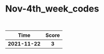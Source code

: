 # Nov-4th_week_codes
<br>

Time      | Score
:--------------:|:----------------:
**2021-11-22** | **3**
     
